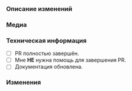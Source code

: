 ### Описание изменений
<!-- Кратко опишите, какие изменения были внесены в этом PR. -->

### Медиа
<!-- Если возможно, добавьте изображения ваших изменений. -->

### Техническая информация
<!-- Табличка с чекбоксами -->
- [ ] PR полностью завершён.
- [ ] Мне **НЕ** нужна помощь для завершения PR.
- [ ] Документация обновлена. <!-- при условии, что это применимо -->

<!-- version_update: номер_версии -->
<!-- Поле с указанием новой версии. Если не указано, будет использована версия из последнего changelog. -->

<!-- autor: имя_автора -->
<!-- Изменяет имя автора ченджлога. Если не указано, будет использовано имя пользователя GitHub. -->

### Изменения
<!-- Перечислите изменения, начиная каждое с новой строки и добавляя дефис перед каждым пунктом. Если после changes идёт NOT - ченджлог не создаётся-->
<!-- changes: NOT -->
<!-- - Изменение 1 -->
<!-- - Изменение 2 -->
<!-- - Изменение 3 -->
